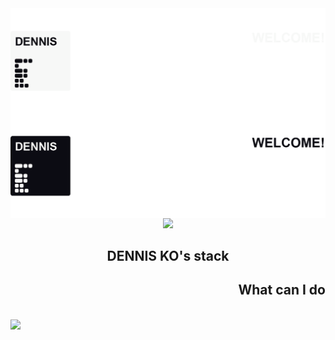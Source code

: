 <div align="center">
  <div align="right">
  <!--<img align="right" display="block" src="https://github-readme-stats.vercel.app/api?username=dennis0324&theme=slateorange&hide_rank=true&line_height=24"/>-->
  <!--<img align="right" src="https://github-readme-stats.vercel.app/api/top-langs/?username=dennis0324&theme=slateorange&hide=Procfile&layout=compact&langs_count=6"/>-->
  
  </div>
  <img align="right" src="https://github.com/dennis0324/dennis0324/blob/main/src/banner_dark.png#gh-dark-mode-only"/>
  <img align="right" src="https://github.com/dennis0324/dennis0324/blob/main/src/banner_light_%EB%8C%80%EC%A7%80%20.png#gh-light-mode-only"/>
  </div>
  <div align="center">

  <a href="https://solved.ac/dennis0324"><img src="http://mazassumnida.wtf/api/mini/generate_badge?boj=dennis0324"/></a>
 
</div>

<div align="center">

## DENNIS KO's stack

</div>

<!-- <a><img height=25 src="https://img.shields.io/badge/JavaScript-F7DF1E?style=flat-square&logo=JavaScript&logoColor=ffffff"/></a> -->

<div align="right">

## What can I do
</div>
  
<br>  
<img  src="https://github-readme-stats.vercel.app/api/top-langs/?username=dennis0324&theme=dark&hide_border=true&hide=Procfile&layout=compact&langs_count=6"/>
</div>
<br>
<!-- <img align="right" display="block" src="https://github-readme-stats.vercel.app/api?username=dennis0324&theme=slateorange&hide_rank=true&line_height=24"/> -->
